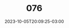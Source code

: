 ---
title: "076"
date: 2023-10-05T20:09:25-03:00
draft: false
autorias: ["Guilherme Vieira"]
plataformas: ["Processing"]
descricao: 'Desenha uma série de padrões a partir de valores obtidos da função "(x, y) = ((x ^ y)) / i", onde m, varia de 1 a 100.'
autorias_url: ["https://guilhermevieira.info"]
url: "/formas/076"
---